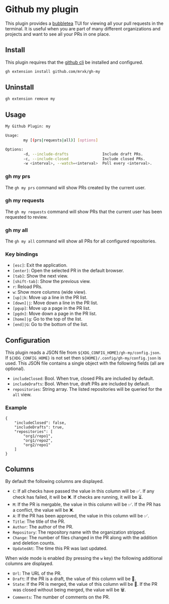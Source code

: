 # Github my plugin

This plugin provides a [bubbletea](https://github.com/charmbracelet/bubbletea)
TUI for viewing all your pull requests in the terminal. It is useful when you
are part of many different organizations and projects and want to see all your
PRs in one place.

## Install

This plugin requires that the [github cli](https://cli.github.com/) be installed
and configured.

```bash
gh extension install github.com/mrxk/gh-my
```

## Uninstall

```bash
gh extension remove my
```

## Usage

```bash
My Github Plugin: my

Usage:
        my [(prs|requests|all)] [options]

Options:
        -d, --include-drafts               Include draft PRs.
        -c, --include-closed               Include closed PRs.
        -w <interval>, --watch=<interval>  Poll every <interval>.
```

### gh my prs

The `gh my prs` command will show PRs created by the current user.

### gh my requests

The `gh my requests` command will show PRs that the current user has been
requested to review.

### gh my all

The `gh my all` command will show all PRs for all configured repositories.

### Key bindings

* `[esc]`: Exit the application.
* `[enter]`: Open the selected PR in the default browser.
* `[tab]`: Show the next view.
* `[shift-tab]`: Show the previous view.
* `r`: Reload PRs.
* `w`: Show more columns (wide view).
* `[up]|k`: Move up a line in the PR list.
* `[down]|j`: Move down a line in the PR list.
* `[pgup]`: Move up a page in the PR list.
* `[pgdn]`: Move down a page in the PR list.
* `[home]|g`: Go to the top of the list.
* `[end]|G`: Go to the bottom of the list.

## Configuration

This plugin reads a JSON file from `${XDG_CONFIG_HOME}/gh-my/config.json`. If
`${XDG_CONFIG_HOME}` is not set then `${HOME}/.config/gh-my/config.json` is
used. This JSON file contains a single object with the following fields (all are
optional).

* `includeClosed`: Bool. When true, closed PRs are included by default.
* `includeDrafts`: Bool. When true, draft PRs are included by default.
* `repositories`: String array. The listed repositories will be queried for the
  `all` view.

### Example

```
{
    "includeClosed": false,
    "includeDrafts": true,
    "repositories": [
        "org1/repo1",
        "org1/repo2",
        "org2/repo1"
    ]
}
```

## Columns

By default the following columns are displayed.

* `C`: If all checks have passed the value in this column will be ✅. If any
  check has failed, it will be ❌. If checks are running, it will be ⏳.
* `M`: If the PR is mergable, the value in this column will be ✅. If the PR has
  a conflict, the value will be ❌.
* `A`: If the PR has been approved, the value in this column will be ✅.
* `Title`: The title of the PR.
* `Author`: The author of the PR.
* `Repository`: The repository name with the organization stripped.
* `Change`: The number of files changed in the PR along with the addition and
  deletion counts.
* `UpdatedAt`: The time this PR was last updated.

When wide mode is enabled (by pressing the `w` key) the following additional
columns are displayed.

* `Url`: The URL of the PR.
* `Draft`: If the PR is a draft, the value of this column will be 📝.
* `State`: If the PR is merged, the value of this column will be 🚀. If the PR
  was closed without being merged, the value will be 🗑.
* `Comments`: The number of comments on the PR.
